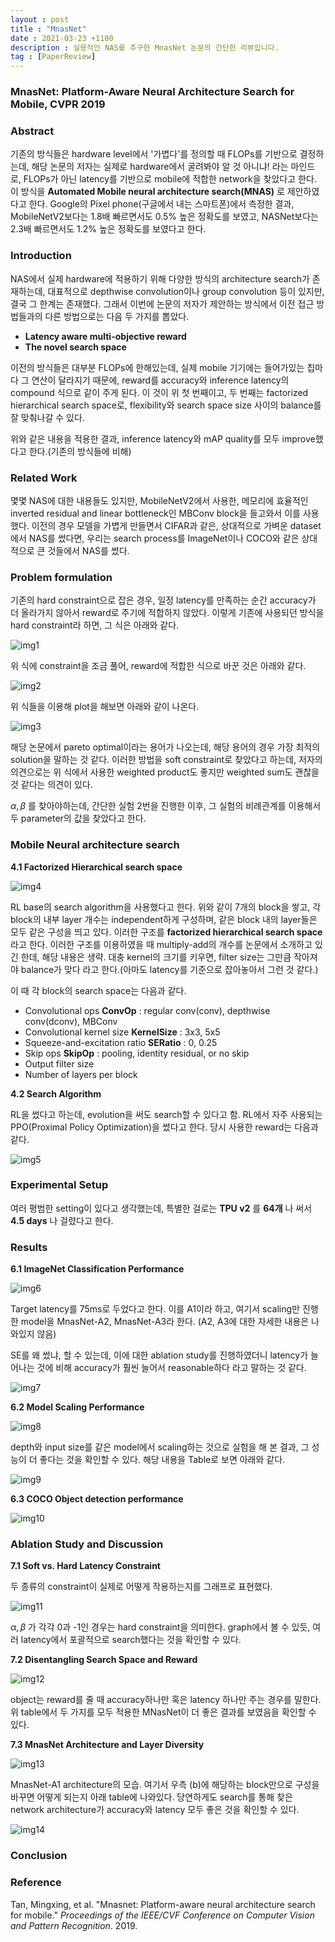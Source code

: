```yaml
---
layout : post
title : "MnasNet"
date : 2021-03-23 +1100
description : 실용적인 NAS를 추구한 MnasNet 논문의 간단한 리뷰입니다.
tag : [PaperReview]
---
```


### MnasNet: Platform-Aware Neural Architecture Search for Mobile, CVPR 2019



### Abstract

 기존의 방식들은 hardware level에서 '가볍다'를 정의할 때 FLOPs를 기반으로 결정하는데, 해당 논문의 저자는 실제로 hardware에서 굴려봐야 알 것 아니냐! 라는 마인드로, FLOPs가 아닌 latency를 기반으로 mobile에 적합한 network을 찾았다고 한다. 이 방식을 __Automated Mobile neural architecture search(MNAS)__ 로 제안하였다고 한다. Google의 Pixel phone(구글에서 내는 스마트폰)에서 측정한 결과, MobileNetV2보다는 1.8배 빠르면서도 0.5% 높은 정확도를 보였고, NASNet보다는 2.3배 빠르면서도 1.2% 높은 정확도를 보였다고 한다.



### Introduction

 NAS에서 실제 hardware에 적용하기 위해 다양한 방식의 architecture search가 존재하는데, 대표적으로 depthwise convolution이나 group convolution 등이 있지만, 결국 그 한계는 존재했다. 그래서 이번에 논문의 저자가 제안하는 방식에서 이전 접근 방법들과의 다른 방법으로는 다음 두 가지를 뽑았다.

- __Latency aware multi-objective reward__
- __The novel search space__

 이전의 방식들은 대부분 FLOPs에 한해있는데, 실제 mobile 기기에는 들어가있는 칩마다 그 연산이 달라지기 때문에, reward를 accuracy와 inference latency의 compound 식으로 같이 주게 된다. 이 것이 위 첫 번째이고, 두 번째는 factorized hierarchical search space로, flexibility와 search space size 사이의 balance를 잘 맞춰나갈 수 있다.

 위와 같은 내용을 적용한 결과, inference latency와 mAP quality를 모두 improve했다고 한다.(기존의 방식들에 비해)



### Related Work

 몇몇 NAS에 대한 내용들도 있지만, MobileNetV2에서 사용한, 메모리에 효율적인 inverted residual and linear bottleneck인 MBConv block을 들고와서 이를 사용했다. 이전의 경우 모델을 가볍게 만들면서 CIFAR과 같은, 상대적으로 가벼운 dataset에서 NAS를 썼다면, 우리는 search process를 ImageNet이나 COCO와 같은 상대적으로 큰 것들에서 NAS를 썼다.



### Problem formulation

 기존의 hard constraint으로 잡은 경우, 일정 latency를 만족하는 순간 accuracy가 더 올라가지 않아서 reward로 주기에 적합하지 않았다. 이렇게 기존에 사용되던 방식을 hard constraint라 하면, 그 식은 아래와 같다.

![img1](https://raw.githubusercontent.com/ReaperMaKNaE/reapermaknae.github.io/main/assets/img/20210323-1.PNG)

 위 식에 constraint을 조금 풀어, reward에 적합한 식으로 바꾼 것은 아래와 같다.

![img2](https://raw.githubusercontent.com/ReaperMaKNaE/reapermaknae.github.io/main/assets/img/20210323-2.PNG)

 위 식들을 이용해 plot을 해보면 아래와 같이 나온다.

![img3](https://raw.githubusercontent.com/ReaperMaKNaE/reapermaknae.github.io/main/assets/img/20210323-3.PNG)

 해당 논문에서 pareto optimal이라는 용어가 나오는데, 해당 용어의 경우 가장 최적의 solution을 말하는 것 같다. 이러한 방법을 soft constraint로 찾았다고 하는데, 저자의 의견으로는 위 식에서 사용한 weighted product도 좋지만 weighted sum도 괜찮을 것 같다는 의견이 있다.

 $\alpha, \beta$ 를 찾아야하는데, 간단한 실험 2번을 진행한 이후, 그 실험의 비례관계를 이용해서 두 parameter의 값을 찾았다고 한다.



### Mobile Neural architecture search

__4.1 Factorized Hierarchical search space__

![img4](https://raw.githubusercontent.com/ReaperMaKNaE/reapermaknae.github.io/main/assets/img/20210323-4.PNG)

 RL base의 search algorithm을 사용했다고 한다. 위와 같이 7개의 block을 쌓고, 각 block의 내부 layer 개수는 independent하게 구성하며, 같은 block 내의 layer들은 모두 같은 구성을 띄고 있다. 이러한 구조를 __factorized hierarchical search space__ 라고 한다. 이러한 구조를 이용하였을 때 multiply-add의 개수를 논문에서 소개하고 있긴 한데, 해당 내용은 생략. 대충 kernel의 크기를 키우면, filter size는 그만큼 작아져야 balance가 맞다 라고 한다.(아마도 latency를 기준으로 잡아놓아서 그런 것 같다.)

 이 때 각 block의 search space는 다음과 같다.

- Convolutional ops __ConvOp__ : regular conv(conv), depthwise conv(dconv), MBConv
- Convolutional kernel size __KernelSize__ : 3x3, 5x5
- Squeeze-and-excitation ratio __SERatio__ : 0, 0.25
- Skip ops __SkipOp__ : pooling, identity residual, or no skip
- Output filter size
- Number of layers per block

__4.2 Search Algorithm__

 RL을 썼다고 하는데, evolution을 써도 search할 수 있다고 함. RL에서 자주 사용되는 PPO(Proximal Policy Optimization)을 썼다고 한다. 당시 사용한 reward는 다음과 같다.

![img5](https://raw.githubusercontent.com/ReaperMaKNaE/reapermaknae.github.io/main/assets/img/20210323-5.PNG)

 

### Experimental Setup

 여러 평범한 setting이 있다고 생각했는데, 특별한 걸로는 __TPU v2__ 를 __64개__ 나 써서 __4.5 days__ 나 걸렸다고 한다.



### Results

__6.1 ImageNet Classification Performance__

![img6](https://raw.githubusercontent.com/ReaperMaKNaE/reapermaknae.github.io/main/assets/img/20210323-6.PNG)

 Target latency를 75ms로 두었다고 한다. 이를 A1이라 하고, 여기서 scaling만 진행한 model을 MnasNet-A2, MnasNet-A3라 한다. (A2, A3에 대한 자세한 내용은 나와있지 않음)

 SE를 왜 썼냐, 할 수 있는데, 이에 대한 ablation study를 진행하였더니 latency가 늘어나는 것에 비해 accuracy가 훨씬 늘어서 reasonable하다 라고 말하는 것 같다.

![img7](https://raw.githubusercontent.com/ReaperMaKNaE/reapermaknae.github.io/main/assets/img/20210323-7.PNG)

__6.2 Model Scaling Performance__

![img8](https://raw.githubusercontent.com/ReaperMaKNaE/reapermaknae.github.io/main/assets/img/20210323-8.PNG)

 depth와 input size를 같은 model에서 scaling하는 것으로 실험을 해 본 결과, 그 성능이 더 좋다는 것을 확인할 수 있다. 해당 내용을 Table로 보면 아래와 같다.

![img9](https://raw.githubusercontent.com/ReaperMaKNaE/reapermaknae.github.io/main/assets/img/20210323-9.PNG)

__6.3 COCO Object detection performance__

![img10](https://raw.githubusercontent.com/ReaperMaKNaE/reapermaknae.github.io/main/assets/img/20210323-10.PNG)

 

### Ablation Study and Discussion

__7.1 Soft vs. Hard Latency Constraint__

 두 종류의 constraint이 실제로 어떻게 작용하는지를 그래프로 표현했다.

![img11](https://raw.githubusercontent.com/ReaperMaKNaE/reapermaknae.github.io/main/assets/img/20210323-11.PNG)

  $\alpha, \beta$ 가 각각 0과 -1인 경우는 hard constraint을 의미한다. graph에서 볼 수 있듯, 여러 latency에서 포괄적으로 search했다는 것을 확인할 수 있다.

__7.2 Disentangling Search Space and Reward__

![img12](https://raw.githubusercontent.com/ReaperMaKNaE/reapermaknae.github.io/main/assets/img/20210323-12.PNG)

 object는 reward를 줄 때 accuracy하나만 혹은 latency 하나만 주는 경우를 말한다. 위 table에서 두 가지를 모두 적용한 MNasNet이 더 좋은 결과를 보였음을 확인할 수 있다.

__7.3 MnasNet Architecture and Layer Diversity__

![img13](https://raw.githubusercontent.com/ReaperMaKNaE/reapermaknae.github.io/main/assets/img/20210323-13.PNG)

 MnasNet-A1 architecture의 모습. 여기서 우측 (b)에 해당하는 block만으로 구성을 바꾸면 어떻게 되는지 아래 table에 나와있다. 당연하게도 search를 통해 찾은 network architecture가 accuracy와 latency 모두 좋은 것을 확인할 수 있다.

![img14](https://raw.githubusercontent.com/ReaperMaKNaE/reapermaknae.github.io/main/assets/img/20210323-14.PNG)


### Conclusion



### Reference

Tan, Mingxing, et al. "Mnasnet: Platform-aware neural architecture search for mobile." *Proceedings of the IEEE/CVF Conference on Computer Vision and Pattern Recognition*. 2019.

